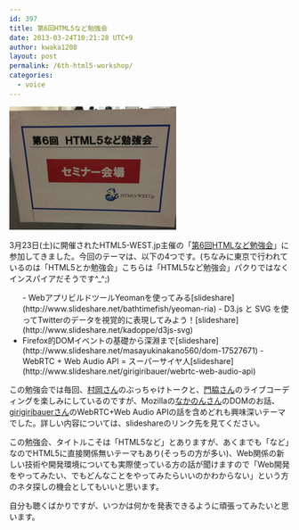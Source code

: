 ```yaml
---
id: 397
title: 第6回HTML5など勉強会
date: 2013-03-24T10:21:28 UTC+9
author: kwaka1208
layout: post
permalink: /6th-html5-workshop/
categories:
  - voice
---
```

![第6回HTML5など勉強会](/assets/images/2013/03/562914_10200652689901097_537976344_n.jpg)

3月23日(土)に開催されたHTML5-WEST.jp主催の「[第6回HTMLなど勉強会](http://atnd.org/events/37124)」に参加してきました。今回のテーマは、以下の4つです。(ちなみに東京で行われているのは「HTML5とか勉強会」こちらは「HTML5など勉強会」パクりではなくインスパイアだそうです^_^;)
<ul>
- WebアプリビルドツールYeomanを使ってみる[slideshare](http://www.slideshare.net/bathtimefish/yeoman-ria)
- D3.js と SVG を使ってTwitterのデータを視覚的に表現してみよう！[slideshare](http://www.slideshare.net/kadoppe/d3js-svg)
<li>Firefox的DOMイベントの基礎から深淵まで[slideshare](http://www.slideshare.net/masayukinakano560/dom-17527671)
- WebRTC + Web Audio API = スーパーサイヤ人[slideshare](http://www.slideshare.net/girigiribauer/webrtc-web-audio-api)
</ul>

この勉強会では毎回、[村岡さん](https://twitter.com/bathtimefish)のぶっちゃけトークと、[門脇さん](https://twitter.com/kadoppe)のライブコーディングを楽しみにしているのですが、Mozillaの[なかのんさん](https://twitter.com/d_toybox)のDOMのお話、[girigiribauerさん](https://twitter.com/girigiribauer)のWebRTC+Web Audio APIの話を含めどれも興味深いテーマでした。詳しい内容については、slideshareのリンク先を見てください。

この勉強会、タイトルこそは「HTML5など」とありますが、あくまでも「など」なのでHTML5に直接関係無いテーマもあり(そっちの方が多い)、Web関係の新しい技術や開発環境についても実際使っている方の話が聞けますので「Web開発をやってみたい、でもどんなことをやってみたらいいのかわからない」という方のネタ探しの機会としてもいいと思います。

自分も聴くばかりですが、いつかは何かを発表できるように頑張ってみたいと思います。